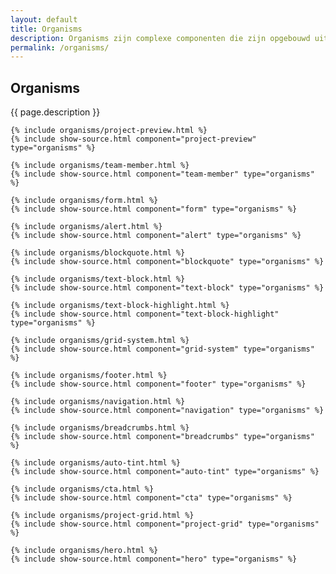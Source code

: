 ```yaml
---
layout: default
title: Organisms
description: Organisms zijn complexe componenten die zijn opgebouwd uit meerdere atomen en moleculen. Ze bieden een hogere mate van functionaliteit en kunnen zelfstandig functioneren binnen de gebruikersinterface.
permalink: /organisms/
---
```


<section class="organism-section">
    <div class="organism-section__header">
        <h1 class="organism-section__title">Organisms</h1>
        <p class="organism-section__description">{{ page.description }}</p>
    </div>

    {% include organisms/project-preview.html %}
    {% include show-source.html component="project-preview" type="organisms" %}
    
    {% include organisms/team-member.html %}
    {% include show-source.html component="team-member" type="organisms" %}
    
    {% include organisms/form.html %}
    {% include show-source.html component="form" type="organisms" %}
    
    {% include organisms/alert.html %}
    {% include show-source.html component="alert" type="organisms" %}
    
    {% include organisms/blockquote.html %}
    {% include show-source.html component="blockquote" type="organisms" %}
    
    {% include organisms/text-block.html %}
    {% include show-source.html component="text-block" type="organisms" %}
    
    {% include organisms/text-block-highlight.html %}
    {% include show-source.html component="text-block-highlight" type="organisms" %}
    
    {% include organisms/grid-system.html %}
    {% include show-source.html component="grid-system" type="organisms" %}
    
    {% include organisms/footer.html %}
    {% include show-source.html component="footer" type="organisms" %}
    
    {% include organisms/navigation.html %}
    {% include show-source.html component="navigation" type="organisms" %}
    
    {% include organisms/breadcrumbs.html %}
    {% include show-source.html component="breadcrumbs" type="organisms" %}
    
    {% include organisms/auto-tint.html %}
    {% include show-source.html component="auto-tint" type="organisms" %}
    
    {% include organisms/cta.html %}
    {% include show-source.html component="cta" type="organisms" %}
    
    {% include organisms/project-grid.html %}
    {% include show-source.html component="project-grid" type="organisms" %}
    
    {% include organisms/hero.html %}
    {% include show-source.html component="hero" type="organisms" %}
</section>
